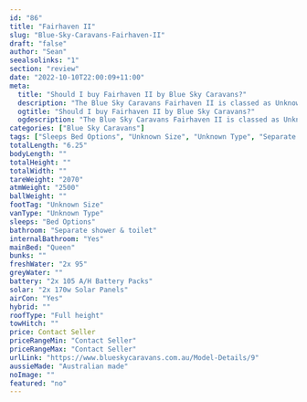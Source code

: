 ```yaml
---
id: "86"
title: "Fairhaven II"
slug: "Blue-Sky-Caravans-Fairhaven-II"
draft: "false"
author: "Sean"
seealsolinks: "1"
section: "review"
date: "2022-10-10T22:00:09+11:00"
meta:
  title: "Should I buy Fairhaven II by Blue Sky Caravans?"
  description: "The Blue Sky Caravans Fairhaven II is classed as Unknown Type, and sleeps Bed Options people. It is Australian made and comes in at Unknown Size. It generally has Separate shower & toilet."
  ogtitle: "Should I buy Fairhaven II by Blue Sky Caravans?"
  ogdescription: "The Blue Sky Caravans Fairhaven II is classed as Unknown Type, and sleeps Bed Options people. It is Australian made and comes in at Unknown Size. It generally has Separate shower & toilet."
categories: ["Blue Sky Caravans"]
tags: ["Sleeps Bed Options", "Unknown Size", "Unknown Type", "Separate shower & toilet", "Full height", "Price Unknown", "Australian made"]
totalLength: "6.25"
bodyLength: ""
totalHeight: ""
totalWidth: ""
tareWeight: "2070"
atmWeight: "2500"
ballWeight: ""
footTag: "Unknown Size"
vanType: "Unknown Type"
sleeps: "Bed Options"
bathroom: "Separate shower & toilet"
internalBathroom: "Yes"
mainBed: "Queen"
bunks: ""
freshWater: "2x 95"
greyWater: ""
battery: "2x 105 A/H Battery Packs"
solar: "2x 170w Solar Panels"
airCon: "Yes"
hybrid: ""
roofType: "Full height"
towHitch: ""
price: Contact Seller
priceRangeMin: "Contact Seller"
priceRangeMax: "Contact Seller"
urlLink: "https://www.blueskycaravans.com.au/Model-Details/9"
aussieMade: "Australian made"
noImage: ""
featured: "no"
---
```

